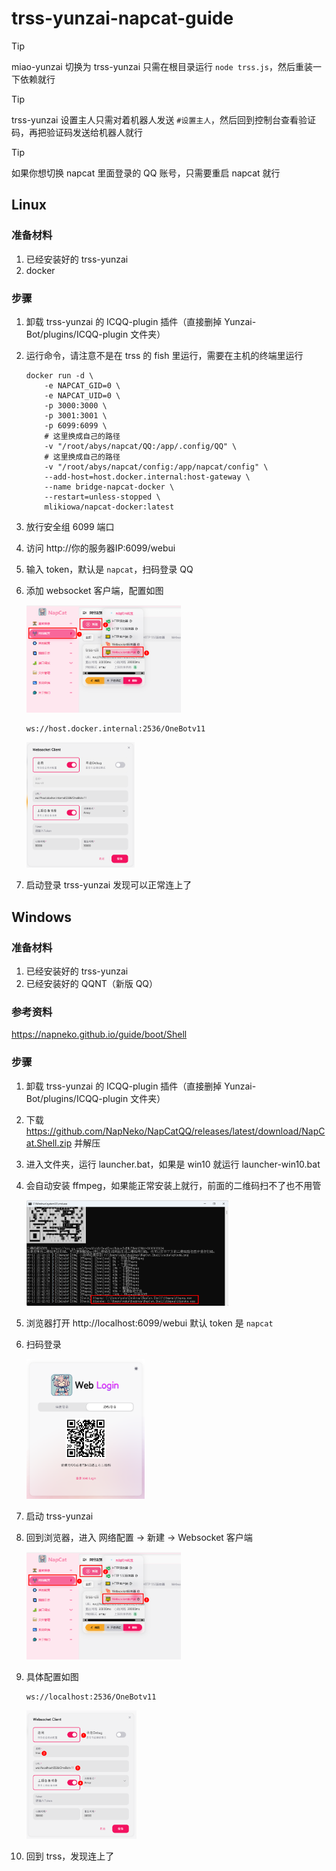 # trss-yunzai-napcat-guide

> [!TIP]
> miao-yunzai 切换为 trss-yunzai 只需在根目录运行 `node trss.js`，然后重装一下依赖就行

> [!TIP]
> trss-yunzai 设置主人只需对着机器人发送 `#设置主人`，然后回到控制台查看验证码，再把验证码发送给机器人就行

> [!TIP]
> 如果你想切换 napcat 里面登录的 QQ 账号，只需要重启 napcat 就行

## Linux

### 准备材料

1. 已经安装好的 trss-yunzai
2. docker

### 步骤

1. 卸载 trss-yunzai 的 ICQQ-plugin 插件（直接删掉 Yunzai-Bot/plugins/ICQQ-plugin 文件夹）

2. 运行命令，请注意不是在 trss 的 fish 里运行，需要在主机的终端里运行

   ```shell
   docker run -d \
       -e NAPCAT_GID=0 \
       -e NAPCAT_UID=0 \
       -p 3000:3000 \
       -p 3001:3001 \
       -p 6099:6099 \
       # 这里换成自己的路径
       -v "/root/abys/napcat/QQ:/app/.config/QQ" \
       # 这里换成自己的路径
       -v "/root/abys/napcat/config:/app/napcat/config" \
       --add-host=host.docker.internal:host-gateway \
       --name bridge-napcat-docker \
       --restart=unless-stopped \
       mlikiowa/napcat-docker:latest
   ```

3. 放行安全组 6099 端口

4. 访问 http://你的服务器IP:6099/webui

5. 输入 token，默认是 `napcat`，扫码登录 QQ

6. 添加 websocket 客户端，配置如图

   <img src="https://raw.githubusercontent.com/bling-yshs/ys-image-host/main/img/202505112300547.png" alt="image-20250511230042493" style="zoom:33%;" />

   ```shell
   ws://host.docker.internal:2536/OneBotv11
   ```

   <img src="https://raw.githubusercontent.com/bling-yshs/ys-image-host/main/img/202505101908875.png" alt="image-20250510190826779" style="zoom:33%;" />

7. 启动登录 trss-yunzai 发现可以正常连上了

## Windows

### 准备材料

1. 已经安装好的 trss-yunzai
2. 已经安装好的 QQNT（新版 QQ）

### 参考资料

https://napneko.github.io/guide/boot/Shell

### 步骤

1. 卸载 trss-yunzai 的 ICQQ-plugin 插件（直接删掉 Yunzai-Bot/plugins/ICQQ-plugin 文件夹）

2. 下载 https://github.com/NapNeko/NapCatQQ/releases/latest/download/NapCat.Shell.zip 并解压

3. 进入文件夹，运行 launcher.bat，如果是 win10 就运行 launcher-win10.bat

4. 会自动安装 ffmpeg，如果能正常安装上就行，前面的二维码扫不了也不用管

   <img src="https://raw.githubusercontent.com/bling-yshs/ys-image-host/main/img/202505112243760.png" alt="image-20250511224351665" style="zoom:33%;" />

5. 浏览器打开 http://localhost:6099/webui 默认 token 是 `napcat`

6. 扫码登录

   <img src="https://raw.githubusercontent.com/bling-yshs/ys-image-host/main/img/202505112245391.png" alt="image-20250511224517335" style="zoom:33%;" />

7. 启动 trss-yunzai

8. 回到浏览器，进入 网络配置 -> 新建 -> Websocket 客户端

   <img src="https://raw.githubusercontent.com/bling-yshs/ys-image-host/main/img/202505112300547.png" alt="image-20250511230042493" style="zoom:33%;" />

9. 具体配置如图

   ```shell
   ws://localhost:2536/OneBotv11
   ```

   <img src="https://raw.githubusercontent.com/bling-yshs/ys-image-host/main/img/202505112247083.png" alt="image-20250511224724028" style="zoom:33%;" />

10. 回到 trss，发现连上了
